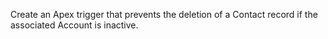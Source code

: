
Create an Apex trigger that prevents the deletion of a Contact record if the associated Account is inactive.
